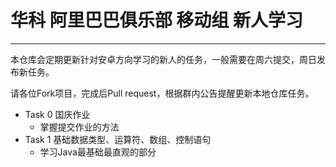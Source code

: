 # 华科 阿里巴巴俱乐部 移动组 新人学习


--------


本仓库会定期更新针对安卓方向学习的新人的任务，一般需要在周六提交，周日发布新任务。


请各位Fork项目，完成后Pull request，根据群内公告提醒更新本地仓库任务。



- Task 0 国庆作业
  - 掌握提交作业的方法
- Task 1 基础数据类型、运算符、数组、控制语句
  - 学习Java最基础最直观的部分